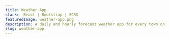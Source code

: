 ```yaml
---
title: Weather App
stack:  React | Bootstrap | SCSS
featuredImage: weather-app.png
description: A daily and hourly forecast weather app for every town on the globe.
slug: weather-app
---
```


